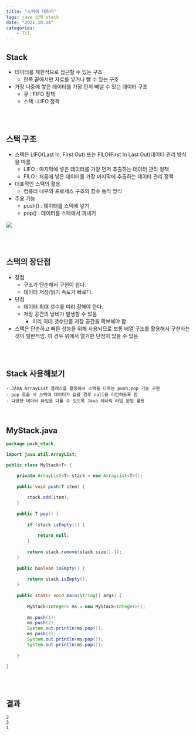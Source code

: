 ```yaml
---
title: "스택에 대하여"
tags: java 스택 stack
date: "2021.10.14"
categories: 
    - Til
---
```


## Stack
- 데이터를 제한적으로 접근할 수 있는 구조
	- 한쪽 끝에서만 자료를 넣거나 뺄 수 있는 구조
- 가장 나중에 쌓은 데이터를 가장 먼저 빼낼 수 있는 데이터 구조
	- 큐 : FIFO 정책
	- 스택 : LIFO 정책

<br>
<br>

## 스택 구조
- 스택은 LIFO(Last In, First Out) 또는 FILO(First In Last Out)데이터 관리 방식을 따름
	- LIFO : 마지막에 넣은 데이터를 가장 먼저 추출하는 데이터 관리 정책
	- FILO : 처음에 넣은 데이터를 가장 마지막에 추출하는 데이터 관리 정책
- 대표적인 스택의 활용
	- 컴퓨터 내부의 프로세스 구조의 함수 동작 방식
- 주요 기능
	- push() : 데이터를 스택에 넣기
	- pop() : 데이터를 스택에서 꺼내기

![](http://www.fun-coding.org/00_Images/stack.png)

<br>
<br>

## 스택의 장단점
- 장점
	- 구조가 단순해서 구현이 쉽다.
	- 데이터 저장/읽기 속도가 빠르다.
- 단점
	- 데이터 최대 갯수를 미리 정해야 한다.
	- 저장 공간의 낭비가 발생할 수 있음
		- 미리 최대 갯수만큼 저장 공간을 확보해야 함
- 스택은 단순하고 빠른 성능을 위해 사용되므로 보통 배열 구조를 활용해서 구현하는 것이 일반적임. 이 경우 위에서 열거한 단점이 있을 수 있음

<br>
<br>

## Stack 사용해보기
	- JAVA ArrayList 클래스를 활용해서 스택을 다루는 push,pop 기능 구현
	- pop 호출 시 스택에 데이터가 없을 경후 null을 리턴하도록 함
	- 다양한 데이터 타입을 다룰 수 있도록 Java 제너릭 타입 문법 활용

<br>

## MyStack.java

```java
package pack_stack;

import java.util.ArrayList;

public class MyStack<T> {

	private ArrayList<T> stack = new ArrayList<T>();
	
	public void push(T item) {
		
		stack.add(item);
	}
	
	public T pop() {
		
		if (stack.isEmpty()) {
			
			return null;
		}
		
		return stack.remove(stack.size()-1);
	}
	
	public boolean isEmpty() {
		
		return stack.isEmpty();
	}
	
	public static void main(String[] args) {
		
		MyStack<Integer> ms = new MyStack<Integer>();
		
		ms.push(1);
		ms.push(2);
		System.out.println(ms.pop());
		ms.push(3);
		System.out.println(ms.pop());
		System.out.println(ms.pop());
		
	}

}
```

<br>
<br>

## 결과

```
2
3
1
```